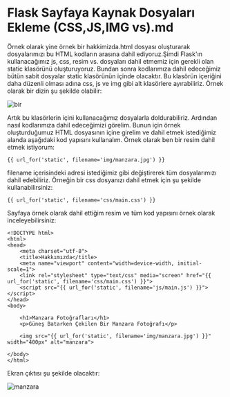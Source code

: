 # Flask Sayfaya Kaynak Dosyaları Ekleme (CSS,JS,IMG vs).md

Örnek olarak yine örnek bir hakkimizda.html dosyası oluşturarak dosyalarımızı bu HTML kodların arasına dahil ediyoruz.Şimdi Flask'ın kullanacağımız js, css, resim vs. dosyaları dahil etmemiz için gerekli olan static klasörünü oluşturuyoruz. Bundan sonra kodlarımıza dahil edeceğimiz bütün sabit dosyalar static klasörünün içinde olacaktır. Bu klasörün içeriğini daha düzenli olması adına css, js ve img gibi alt klasörlere ayırabiliriz. Örnek olarak bir dizin şu şekilde olabilir:

![bir](https://user-images.githubusercontent.com/59111328/135273440-1e0cacfa-0c0d-4352-89db-e881210d5350.png)

Artık bu klasörlerin içini kullanacağımız dosyalarla doldurabiliriz. Ardından nasıl kodlarımıza dahil edeceğimizi görelim. Bunun için örnek oluşturduğumuz HTML dosyasının içine girelim ve dahil etmek istediğimiz alanda aşağıdaki kod yapısını kullanalım. Örnek olarak ben bir resim dahil etmek istiyorum:

```
{{ url_for('static', filename='img/manzara.jpg') }}
```

filename içerisindeki adresi istediğimiz gibi değiştirerek tüm dosyalarımızı dahil edebiliriz. Örneğin bir css dosyanızı dahil etmek için şu şekilde kullanabilirsiniz:

```
{{ url_for('static', filename='css/main.css') }}
```

Sayfaya örnek olarak dahil ettiğim resim ve tüm kod yapısını örnek olarak inceleyebilirsiniz:
```
<!DOCTYPE html>
<html>
<head>
    <meta charset="utf-8">
    <title>Hakkımızda</title>
    <meta name="viewport" content="width=device-width, initial-scale=1">
    <link rel="stylesheet" type="text/css" media="screen" href="{{ url_for('static', filename='css/main.css') }}">
    <script src="{{ url_for('static', filename='js/main.js') }}"></script>
</head>
<body>

    <h1>Manzara Fotoğrafları</h1>
    <p>Güneş Batarken Çekilen Bir Manzara Fotoğrafı</p>

    <img src="{{ url_for('static', filename='img/manzara.jpg') }}" width="400px" alt="manzara">

</body>
</html>
```

Ekran çıktısı şu şekilde olacaktır:

![manzara](https://user-images.githubusercontent.com/59111328/135274542-6791e1d7-9a22-4e2f-b9ce-ceed087f72b1.PNG)
